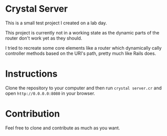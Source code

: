 # Crystal Server
This is a small test project I created on a lab day.

This project is currently not in a working state as the dynamic parts of the router don't work yet as they should.

I tried to recreate some core elements like a router which
dynamically cally controller methods based on the URI's path, pretty much like Rails does.

# Instructions
Clone the repository to your computer and then run
`crystal server.cr`
and open
`http://0.0.0.0:8080`
in your browser.

# Contribution
Feel free to clone and contribute as much as you want.
